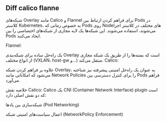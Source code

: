 ## Diff calico flanne

شبکه‌های Overlay مانند Calico و Flannel برای فراهم کردن ارتباط بین Pods در کلاستر Kubernetes، به خصوص زمانی که Pods روی Nodeهای مختلف در کلاستر اجرا می‌شوند، استفاده می‌شوند. این شبکه‌ها یک لایه مجازی از شبکه‌های اختصاصی را بین Pods ایجاد می‌کنند.

Flannel:

یک راه‌حل ساده برای شبکه‌بندی Overlay است که بسته‌ها را از طریق یک شبکه مجازی از انواع مختلف (VXLAN، host-gw و...) منتقل می‌کند.
Calico: 

علاوه بر فراهم کردن شبکه Overlay، به عنوان یک راه‌حل امنیتی پیشرفته نیز شناخته می‌شود که امکاناتی مانند Network Policies را برای کنترل دسترسی بین Pods فراهم می‌آورد.



خلاصه نقش Calico:
Calico یک CNI (Container Network Interface) plugin است که دو نقش اصلی دارد:

شبکه‌سازی بین پادها (Pod Networking)

اعمال سیاست‌های امنیتی شبکه (NetworkPolicy Enforcement)
